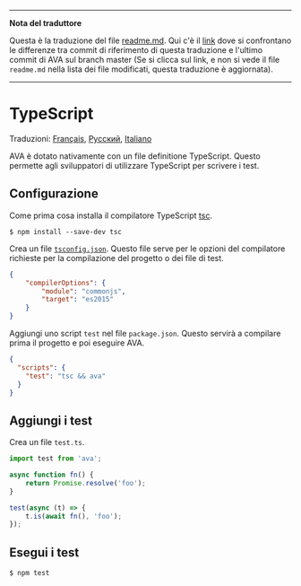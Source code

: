 ___
**Nota del traduttore**

Questa è la traduzione del file [readme.md](https://github.com/sindresorhus/ava/blob/master/readme.md). Qui c'è il [link](https://github.com/sindresorhus/ava/compare/f2c070987ecee3caf7613190acf2c8a90700e058...master#diff-f2c070987ecee3caf7613190acf2c8a90700e058) dove si confrontano le differenze tra commit di riferimento di questa traduzione e l'ultimo commit di AVA sul branch master (Se si clicca sul link, e non si vede il file `readme.md` nella lista dei file modificati, questa traduzione è aggiornata).
___
# TypeScript

Traduzioni: [Français](https://github.com/sindresorhus/ava-docs/blob/master/fr_FR/docs/recipes/typescript.md), [Русский](https://github.com/sindresorhus/ava-docs/blob/master/ru_RU/docs/recipes/typescript.md), [Italiano](https://github.com/sindresorhus/ava-docs/blob/master/it_IT/recipes/typescript.md)

AVA è dotato nativamente con un file definitione TypeScript. Questo permette agli sviluppatori di utilizzare TypeScript per scrivere i test.

## Configurazione

Come prima cosa installa il compilatore TypeScript [tsc](https://github.com/Microsoft/TypeScript).

```
$ npm install --save-dev tsc
```

Crea un file [`tsconfig.json`](https://github.com/Microsoft/TypeScript/wiki/tsconfig.json). Questo file serve per le opzioni del compilatore richieste per la compilazione del progetto o dei file di test.

```json
{
	"compilerOptions": {
		"module": "commonjs",
		"target": "es2015"
	}
}
```

Aggiungi uno script `test` nel file `package.json`. Questo servirà a compilare prima il progetto e poi eseguire AVA.

```json
{
  "scripts": {
    "test": "tsc && ava"
  }
}
```


## Aggiungi i test

Crea un file `test.ts`.


```ts
import test from 'ava';

async function fn() {
    return Promise.resolve('foo');
}

test(async (t) => {
    t.is(await fn(), 'foo');
});
```


## Esegui i test

```
$ npm test
```
